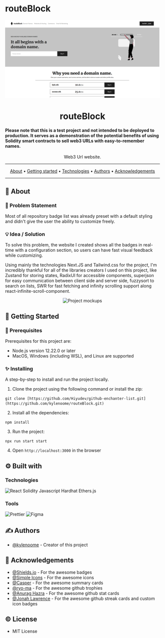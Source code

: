 # routeBlock

<p align="center">
	<img alt="Website" src="image/screenshot-2023-02-23_11:30:11.png"> </img>
	<h1 align="center">routeBlock</h3>
	<h4> Please note that this is a test project and not intended to be deployed to production. It serves as a demonstration of the potential benefits of using Solidity smart contracts to sell web3 URLs with easy-to-remember names. </h4>
</p>



<p align="center"> Web3 Url website.
    <br>
</p>

---

<p align="center">
 <a href="#about">About</a> •
 <a href="#started">Getting started</a> •
 <a href="#built_using">Technologies</a> •
 <a href="#authors">Authors</a> •
 <a href="#acknowledgement">Acknowledgements</a>
</p>

---

## 🧐 About <a name="about"><a/>

### 🧠 Problem Statement <a name = "problem_statement"></a>

Most of all repository badge list was already preset with a default styling and didn't give the user the ability to customize freely.

### 💡 Idea / Solution <a name = "idea"></a>

To solve this problem, the website I created shows all the badges in real-time with a configuration section, so users can have fast visual feedback while customizing.

Using mainly the technologies Next.JS and Tailwind.css for the project, I'm incredibly thankful for all of the libraries creators I used on this project, like Zustand for storing states, RadixUI for accessible components, superjson for easy communication between client side and server side, fuzzysort to search on lists, SWR for fast fetching and infinity scrolling support along react-infinite-scroll-component.

<div align="center">
	<img src=".github/images/Mockups.png" alt="Project mockups"/>
</div>

## 🏁 Getting Started <a name = "started"></a>

### 🎐 Prerequisites

Prerequisites for this project are:

- Node.js version 12.22.0 or later
- MacOS, Windows (including WSL), and Linux are supported

### ✨ Installing

A step-by-step to install and run the project locally.

1. Clone the project using the following command or install the zip:

```
git clone [https://github.com/Hiyudev/github-enchanter-list.git](https://github.com/kylenoome/routeBlock.git)
```

2. Install all the dependencies:

```
npm install
```

3. Run the project:

```
npx run start start
```

4. Open `http://localhost:3000` in the browser

## ⚙ Built with <a name = "built_using"></a>

### Technologies

![React](https://img.shields.io/badge/React-61DAFB?style=for-the-badge&logo=react&logoColor=black)
Solidity
Javascript
Hardhat
Ethers.js 
### Tools

![Prettier](https://img.shields.io/badge/Prettier-F7B93E?style=for-the-badge&logo=prettier&logoColor=black)
![Figma](https://img.shields.io/badge/Figma-F24E1E?style=for-the-badge&logo=figma&logoColor=white)

## ✍️ Authors <a name = "authors"></a>

- [@kylenoome](https://github.com/kylenoome) - Creator of this project

## 🎉 Acknowledgements <a name = "acknowledgement"></a>

- [@Shields.io](https://github.com/badges) - For the awesome badges
- [@Simple Icons](https://github.com/simple-icons) - For the awesome icons
- [@Casper](https://github.com/vn7n24fzkq) - For the awesome summary cards
- [@ryo-ma](https://github.com/ryo-ma) - For the awesome github trophies
- [@Anurag Hazra](https://github.com/anuraghazra) - For the awesome github stat cards
- [@Jonah Lawrence](https://github.com/DenverCoder1) - For the awesome github streak cards and custom icon badges

## © License

- MIT License
